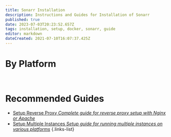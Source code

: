 ```yaml
---
title: Sonarr Installation
description: Instructions and Guides for Installation of Sonarr
published: true
date: 2023-07-03T20:23:52.657Z
tags: installation, setup, docker, sonarr, guide
editor: markdown
dateCreated: 2021-07-10T16:07:37.425Z
---
```


# By Platform

[<i class="fab fa-windows" style="font-size: 3em;"></i>](/sonarr/installation/windows)&nbsp;&nbsp;&nbsp;&nbsp;[<i class="fab fa-linux" style="font-size: 3em;"></i>](/sonarr/installation/linux)&nbsp;&nbsp;&nbsp;&nbsp;[<i class="fab fa-apple" style="font-size: 3em;"></i>](/sonarr/installation/macos)&nbsp;&nbsp;&nbsp;&nbsp;[<i class="fab fa-freebsd" style="font-size: 3em;"></i>](/sonarr/installation/freebsd)&nbsp;&nbsp;&nbsp;&nbsp;[<i class="fab fa-docker" style="font-size: 3em;"></i>](/sonarr/installation/docker)

# Recommended Guides

- [Setup Reverse Proxy *Complete guide for reverse proxy setup with Nginx or Apache*](/sonarr/installation/reverse-proxy)
- [Setup Multiple Instances *Setup guide for running multiple instances on various platforms*](/sonarr/installation/multiple-instances)
{.links-list}
